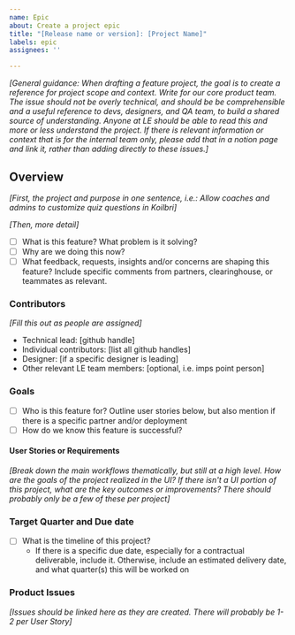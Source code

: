 ```yaml
---
name: Epic
about: Create a project epic
title: "[Release name or version]: [Project Name]"
labels: epic
assignees: ''

---
```


_[General guidance: When drafting a feature project, the goal is to create a reference for project scope and context. Write for our core product team. The issue should not be overly technical, and should be be comprehensible and a useful reference to devs, designers, and QA team, to build a shared source of understanding. Anyone at LE should be able to read this and more or less understand the project. If there is relevant information or context that is for the internal team only, please add that in a notion page and link it, rather than adding directly to these issues.]_

## Overview 

_[First, the project and purpose in one sentence, i.e.: Allow coaches and admins to customize quiz questions in Koilbri]_

_[Then, more detail]_
- [ ]  What is this feature? What problem is it solving?
- [ ]  Why are we doing this now?
- [ ]  What feedback, requests, insights and/or concerns are shaping this feature? Include specific comments from partners, clearinghouse, or teammates as relevant.

### Contributors 
_[Fill this out as people are assigned]_ 
- Technical lead: [github handle]
- Individual contributors: [list all github handles] 
- Designer: [if a specific designer is leading] 
- Other relevant LE team members: [optional, i.e. imps point person]

### Goals
- [ ]  Who is this feature for?  Outline user stories below, but also mention if there is a specific partner and/or deployment
- [ ]  How do we know this feature is successful?

#### User Stories or Requirements
_[Break down the main workflows thematically, but still at a high level. How are the goals of the project realized in the UI? If there isn't a UI portion of this project, what are the key outcomes or improvements? There should probably only be a few of these per project]_ 

### Target Quarter and Due date
- [ ]  What is the timeline of this project?
    - If there is a specific due date, especially for a contractual deliverable, include it. Otherwise, include an estimated delivery date, and what quarter(s) this will be worked on

### Product Issues 
_[Issues should be linked here as they are created. There will probably be 1-2 per User Story]_
